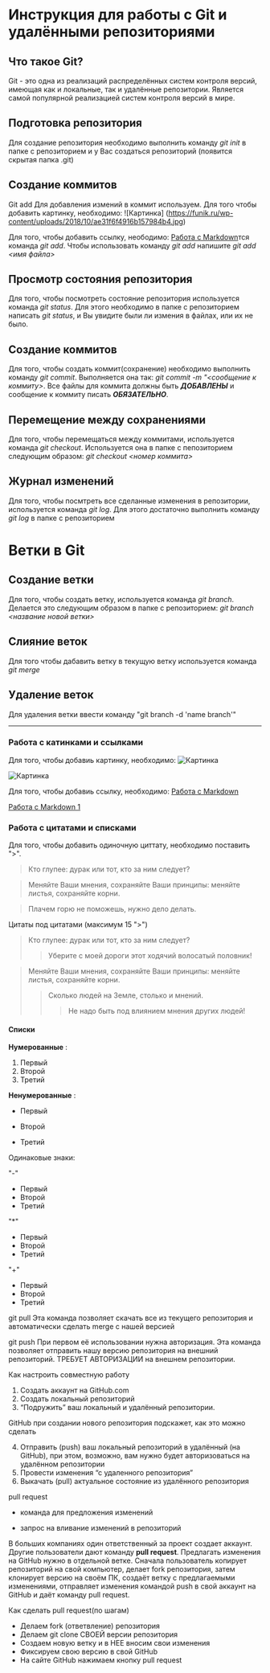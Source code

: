 # Инструкция для работы с Git и удалёнными репозиториями

## Что такое Git?
Git - это одна из реализаций распределённых систем контроля версий, имеющая как и локальные, так и удалённые репозитории. Является самой популярной реализацией систем контроля версий в мире.
## Подготовка репозитория
Для создание репозитория необходимо выполнить команду *git init*  в папке с репозиторием и у Вас создаться репозиторий (появится скрытая папка .git)

## Создание коммитов

Git add
Для добавления измений в коммит используем. Для того чтобы добавить картинку, необходимо: ![Картинка] (https://funik.ru/wp-content/uploads/2018/10/ae31f6f4916b157984b4.jpg)

Для того, чтобы добавить ссылку, неободимо: [Работа с Markdown](https://konvut.github.io/k50articles/)тся команда *git add*. Чтобы использовать команду *git add* напишите *git add <имя файла>*

## Просмотр состояния репозитория
Для того, чтобы посмотреть состояние репозитория используется команда *git status*. Для этого необходимо в папке с репозиторием написать *git status*, и Вы увидите были ли измения в файлах, или их не было.

## Создание коммитов
Для того, чтобы создать коммит(сохранение) необходимо выполнить команду *git commit*. Выполняется она так: *git commit -m "<сообщение к коммиту>*. Все файлы для коммита должны быть ***ДОБАВЛЕНЫ*** и сообщение к коммиту писать ***ОБЯЗАТЕЛЬНО***.

## Перемещение между сохранениями
Для того, чтобы перемещаться между коммитами, используется команда *git checkout*. Используется она в папке с пепозиторием следующим образом: *git checkout <номер коммита>*

## Журнал изменений
Для того, чтобы посмтреть все сделанные изменения в репозитории, используется команда *git log*. Для этого достаточно выполнить команду *git log* в папке с репозиторием

# Ветки в Git

## Создание ветки

Для того, чтобы создать ветку, используется команда *git branch*. Делается это следующим образом в папке с репозиторием: *git branch <название новой ветки>*

## Слияние веток

Для того чтобы дабавить ветку в текущую ветку используется команда *git merge <name branch>*

## Удаление веток
Для удаления ветки ввести команду "git branch -d 'name branch'"

---

### Работа с катинками и ссылками

Для того, чтобы добавиь картинку, необходимо: ![Картинка](https://w.forfun.com/fetch/74/74739e1770f31cdbfdde99cc0b2925d3.jpeg)

![Картинка](https://oir.mobi/uploads/posts/2021-05/1620050164_37-oir_mobi-p-malenkii-leopard-zhivotnie-krasivo-foto-41.jpg)



Для того, чтобы добавиь ссылку, необходимо: [Работа с Markdown](https://texterra.ru/blog/ischerpyvayushchaya-shpargalka-po-sintaksisu-razmetki-markdown-na-zametku-avtoram-veb-razrabotchikam.html)

[Работа с Markdown 1](https://paulradzkov.com/2014/markdown_cheatsheet/)


### Работа с цитатами и списками

Для того, чтобы добавить одиночную циттату, необходимо поставить ">".

> Кто глупее: дурак или тот, кто за ним следует?

>Меняйте Ваши мнения, сохраняйте Ваши принципы: меняйте листья, сохраняйте корни.

>Плачем горю не поможешь, нужно дело делать.



Цитаты под цитатами (максимум 15 ">")
> Кто глупее: дурак или тот, кто за ним следует?
>> Уберите с моей дороги этот ходячий волосатый половник!

>Меняйте Ваши мнения, сохраняйте Ваши принципы: меняйте листья, сохраняйте корни.
>>Сколько людей на Земле, столько и мнений.
>>>Не надо быть под влиянием мнения других людей!


#### Списки
**Нумерованные** :

1. Первый
2. Второй
3. Третий

**Ненумерованные** :

- Первый
+ Второй
* Третий

Одинаковые знаки:
 
 "-"

- Первый 
- Второй
- Третий 

"*"

* Первый 
* Второй 
* Третий

"+"
+ Первый
+ Второй
+ Третий

git pull
Эта команда позволяет скачать все из текущего репозитория и автоматически сделать merge с нашей версией

git push
При первом её использовании нужна авторизация.
Эта команда позволяет отправить нашу версию репозитория на внешний репозиторий. ТРЕБУЕТ АВТОРИЗАЦИИ на внешнем репозитории.

Как настроить совместную работу

1. Создать аккаунт на GitHub.com
2. Создать локальный репозиторий
3. “Подружить” ваш локальный и удалённый репозитории.

GitHub при создании нового репозитория подскажет, как это можно сделать
    
4. Отправить (push) ваш локальный репозиторий в удалённый (на GitHub), при этом, возможно, вам нужно будет авторизоваться на удалённом репозитории
5. Провести изменения “с удаленного репозитория”
6. Выкачать (pull) актуальное состояние из удалённого репозитория

pull request

- команда для предложения изменений 

- запрос на вливание изменений в репозиторий

В больших компаниях один ответственный за проект создает аккаунт. Другие пользователи дают команду **pull request**. Предлагать изменения на GitHub нужно в отдельной ветке. 
Сначала пользователь копирует репозиторий на свой компьютер, делает fork репозитория, затем клонирует версию на своём ПК, создаёт ветку с предлагаемыми изменениями, отправляет изменения командой push в свой аккаунт на GitHub и даёт команду pull request.


Как сделать pull request(по шагам)

- Делаем fork (ответвление) репозитория
- Делаем git clone СВОЕЙ версии репозитория
- Создаем новую ветку и в НЕЕ вносим свои изменения
- Фиксируем свою версию в свой GitHub
- На сайте GitHub нажимаем кнопку pull request

  
